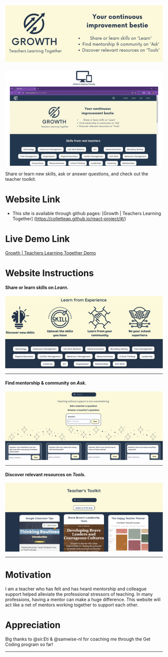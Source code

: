 # ![Growth | Teachers Learning Together](.//src/assets/GrowthLogo.png)
![Mobile and Desktop Friendly](.//src/assets/MobileDesktop.png)
![Growth video](.//src/assets/GrowthGIF.gif)

Share or learn new skills, ask or answer questions, and check out the teacher toolkit. <br>

# **Website Link**
- This site is available through github pages: [Growth | Teachers Learning Together] (https://colletteap.github.io/react-project/#/)

# **Live Demo Link**
[Growth | Teachers Learning Together Demo](https://www.loom.com/share/73af9301802f44eea1e8c7256a812dd6?sid=437980a6-9738-46ec-9a07-ec991ce9cf6a)

# **Website Instructions**

#### Share or learn skills on <strong>*Learn*</strong>.

![Learn](.//src/assets/Learn.png)
******
#### Find mentorship & community on <strong>*Ask*</strong>.

![Ask](.//src/assets/Ask.png)
******
#### Discover relevant resources on <strong>*Tools*</strong>.

![Tools](.//src/assets/Tools.png)
******

# **Motivation**
I am a teacher who has felt and has heard mentorship and colleague support helped alleviate the professional stressors of teaching.
In many professions, having a mentor can make a huge difference. This website will act like a net of mentors working together to support each other.


# **Appreciation**
  
  Big thanks to @sir.Eti & @samwise-nl for coaching me through the Get Coding program so far!
******

